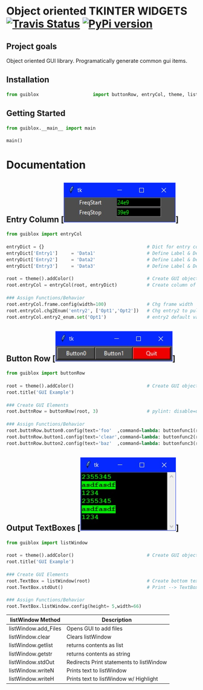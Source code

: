 # Object oriented TKINTER WIDGETS [![Travis Status](https://travis-ci.org/mclim9/guiBlox.svg?branch=master)](https://pypi.org/project/guiblox/) [![PyPi version](https://badge.fury.io/py/guiblox.svg)](https://badge.fury.io/py/guiblox)

## Project goals

Object oriented GUI library.  Programatically generate common gui items.

## Installation

```python
from guiblox                    import buttonRow, entryCol, theme, listWindow
```
## Getting Started

```python
from guiblox.__main__ import main

main()
```

# Documentation

## Entry Column [![img](https://github.com/mclim9/guiBlox/blob/master/pix/entryCol.jpg)]

```python
from guiblox import entryCol

entryDict = {}                                      # Dict for entry column object
entryDict['Entry1']     = 'Data1'                   # Define Label & Default Val
entryDict['Entry2']     = 'Data2'                   # Define Label & Default Val
entryDict['Entry3']     = 'Data3'                   # Define Label & Default Val

root = theme().addColor()                           # Create GUI object w/ colors
root.entryCol = entryCol(root, entryDict)           # Create column of entry fields

### Assign Functions/Behavior
root.entryCol.frame.config(width=100)               # Chg frame width
root.entryCol.chg2Enum('entry2', ['Opt1','Opt2'])   # Chg entry2 to pull down
root.entryCol.entry2_enum.set('Opt1')               # entry2 default value
```

## Button Row [![img](https://github.com/mclim9/guiBlox/blob/master/pix/buttonRow.jpg)]

```python
from guiblox import buttonRow

root = theme().addColor()                           # Create GUI object w/ colors defined.
root.title('GUI Example')

### Create GUI Elements
root.buttnRow = buttonRow(root, 3)                  # pylint: disable=unused-variable

### Assign Functions/Behavior
root.buttnRow.button0.config(text='foo'  ,command=lambda: buttonfunc1(root))
root.buttnRow.button1.config(text='clear',command=lambda: buttonfunc2(root))
root.buttnRow.button2.config(text='baz'  ,command=lambda: buttonfunc3(root))
```

## Output TextBoxes  [![img](https://github.com/mclim9/guiBlox/blob/master/pix/listWindow.jpg)]

```python
from guiblox import listWindow

root = theme().addColor()                           # Create GUI object w/ colors
root.title('GUI Example')

### Create GUI Elements
root.TextBox = listWindow(root)                     # Create bottom text box
root.TextBox.stdOut()                               # Print --> TextBox

### Assign Functions/Behavior
root.TextBox.listWindow.config(height= 5,width=66)
```

listWindow Method       | Description
------------------------|------------------------------------------
listWindow.add_Files    | Opens GUI to add files
listWindow.clear        | Clears listWindow
listWindow.getlist      | returns contents as list
listWindow.getstr       | returns contents as string
listWindow.stdOut       | Redirects Print statements to listWindow
listWindow.writeN       | Prints text to listWindow
listWindow.writeH       | Prints text to listWindow w/ Highlight